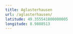 ```yaml
---
title: Aglasterhausen
url: /aglasterhausen/
latitude: 49.355541800000005
longitude: 8.9888513
---
```

